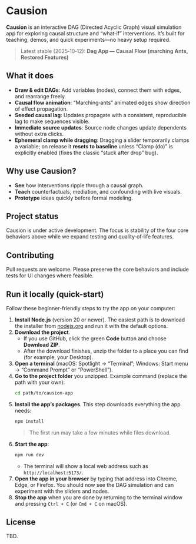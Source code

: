 # Causion

**Causion** is an interactive DAG (Directed Acyclic Graph) visual simulation app for exploring causal structure and “what‑if” interventions. It’s built for teaching, demos, and quick experiments—no heavy setup required.

> Latest stable (2025‑10‑12): **Dag App — Causal Flow (marching Ants, Restored Features)**

## What it does
- **Draw & edit DAGs**: Add variables (nodes), connect them with edges, and rearrange freely.
- **Causal flow animation**: “Marching‑ants” animated edges show direction of effect propagation.
- **Seeded causal lag**: Updates propagate with a consistent, reproducible lag to make sequences visible.
- **Immediate source updates**: Source node changes update dependents without extra clicks.
- **Ephemeral clamp while dragging**: Dragging a slider temporarily clamps a variable; on release it **resets to baseline** unless “Clamp (do)” is explicitly enabled (fixes the classic “stuck after drop” bug).

## Why use Causion?
- **See** how interventions ripple through a causal graph.
- **Teach** counterfactuals, mediation, and confounding with live visuals.
- **Prototype** ideas quickly before formal modeling.

## Project status
Causion is under active development. The focus is stability of the four core behaviors above while we expand testing and quality‑of‑life features.

## Contributing
Pull requests are welcome. Please preserve the core behaviors and include tests for UI changes where feasible.

## Run it locally (quick-start)
Follow these beginner-friendly steps to try the app on your computer:

1. **Install Node.js** (version 20 or newer). The easiest path is to download the installer from [nodejs.org](https://nodejs.org/) and run it with the default options.
2. **Download the project**.
   - If you use GitHub, click the green **Code** button and choose **Download ZIP**.
   - After the download finishes, unzip the folder to a place you can find (for example, your Desktop).
3. **Open a terminal** (macOS: Spotlight → “Terminal”; Windows: Start menu → “Command Prompt” or “PowerShell”).
4. **Go to the project folder** you unzipped. Example command (replace the path with your own):
   ```bash
   cd path/to/causion-app
   ```
5. **Install the app’s packages**. This step downloads everything the app needs:
   ```bash
   npm install
   ```
   > The first run may take a few minutes while files download.
6. **Start the app**:
   ```bash
   npm run dev
   ```
   - The terminal will show a local web address such as `http://localhost:5173/`.
7. **Open the app in your browser** by typing that address into Chrome, Edge, or Firefox. You should now see the DAG simulation and can experiment with the sliders and nodes.
8. **Stop the app** when you are done by returning to the terminal window and pressing `Ctrl + C` (or `Cmd + C` on macOS).

## License
TBD.
